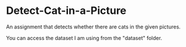 # Detect-Cat-in-a-Picture

An assignment that detects whether there are cats in the given pictures.


You can access the dataset I am using from the "dataset" folder.
